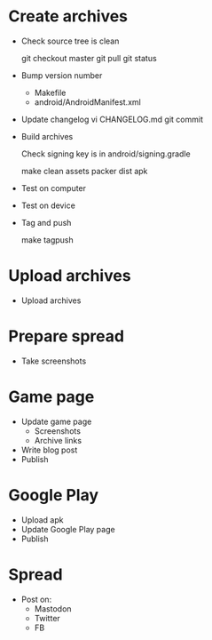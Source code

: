 # Create archives

- Check source tree is clean

    git checkout master
    git pull
    git status

- Bump version number
    - Makefile
    - android/AndroidManifest.xml

- Update changelog
    vi CHANGELOG.md
    git commit

- Build archives

    Check signing key is in android/signing.gradle

    make clean assets packer dist apk

- Test on computer
- Test on device

- Tag and push

    make tagpush

# Upload archives

- Upload archives

# Prepare spread

- Take screenshots

# Game page

- Update game page
    - Screenshots
    - Archive links
- Write blog post
- Publish

# Google Play

- Upload apk
- Update Google Play page
- Publish

# Spread

- Post on:
    - Mastodon
    - Twitter
    - FB
